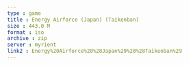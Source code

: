```yaml
---
type : game
title : Energy Airforce (Japan) (Taikenban)
size : 443.0 M
format : iso
archive : zip
server : myrient
link2 : Energy%20Airforce%20%28Japan%29%20%28Taikenban%29
---
```


